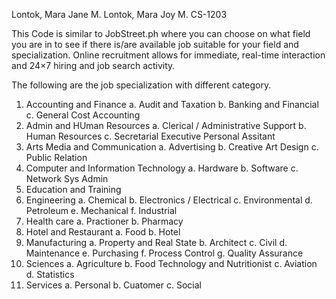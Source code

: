 Lontok, Mara Jane M.
Lontok, Mara Joy M.
CS-1203

  This Code is similar to JobStreet.ph where you can choose on what field you are in to see if there is/are available job suitable for your field and specialization. Online recruitment allows for immediate, real-time interaction and 24×7 hiring and job search activity.
  
 The following are the job specialization with different category.
 1. Accounting and Finance        a. Audit and Taxation       b. Banking and Financial        c. General Cost Accounting
 2. Admin and HUman Resources
    a. Clerical / Administrative Support
    b. Human Resources
    c. Secretarial Executive Personal Assitant
 3. Arts Media and Communication
    a. Advertising
    b. Creative Art Design
    c. Public Relation
 4. Computer and Information Technology
    a. Hardware
    b. Software
    c. Network Sys Admin
 5. Education and Training
 6. Engineering
    a. Chemical
    b. Electronics / Electrical
    c. Environmental 
    d. Petroleum
    e. Mechanical
    f. Industrial
 7. Health care
      a. Practioner
      b. Pharmacy
 8. Hotel and Restaurant
      a. Food 
      b. Hotel
 9. Manufacturing
      a. Property and Real State
      b. Architect
      c. Civil
      d. Maintenance
      e. Purchasing
      f. Process Control
      g. Quality Assurance
 10. Sciences
      a. Agriculture
      b. Food Technology and Nutritionist
      c. Aviation
      d. Statistics
 11. Services
      a. Personal
      b. Cuatomer
      c. Social
